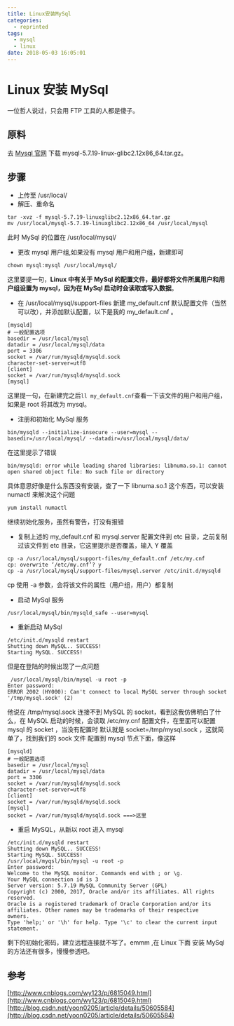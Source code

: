 ```yaml
---
title: Linux安装MySql
categories:
  - reprinted
tags:
  - mysql
  - linux
date: 2018-05-03 16:05:01
---
```


# Linux 安装 MySql

一位哲人说过，只会用 FTP 工具的人都是傻子。

## 原料

去 [Mysql 官网](https://www.mysql.com/downloads/) 下载
mysql-5.7.19-linux-glibc2.12x86_64.tar.gz。

## 步骤

- 上传至 /usr/local/
- 解压、重命名

```
tar -xvz -f mysql-5.7.19-linuxglibc2.12x86_64.tar.gz
mv /usr/local/mysql-5.7.19-linuxglibc2.12x86_64 /usr/local/mysql
```

此时 MySql 的位置在 /usr/local/mysql/

- 更改 mysql 用户组,如果没有 mysql 用户和用户组，新建即可

```
chown mysql:mysql /usr/local/mysql/
```

这里要提一句，**Linux 中有关于 MySql 的配置文件，最好都将文件所属用户和用户组设置为 mysql，因为在 MySql 启动时会读取或写入数据**。

- 在 /usr/local/mysql/support-files 新建 my_default.cnf 默认配置文件（当然可以改），并添加默认配置，以下是我的 my_default.cnf 。

```
[mysqld]
# 一般配置选项
basedir = /usr/local/mysql
datadir = /usr/local/mysql/data
port = 3306
socket = /var/run/mysqld/mysqld.sock
character-set-server=utf8
[client]
socket = /var/run/mysqld/mysqld.sock
[mysql]
```

这里提一句，在新建完之后`ll my_default.cnf`查看一下该文件的用户和用户组，如果是 root 将其改为 mysql。

- 注册和初始化 MySql 服务

```
bin/mysqld --initialize-insecure --user=mysql --basedir=/usr/local/mysql/ --datadir=/usr/local/mysql/data/
```

在这里提示了错误

```
bin/mysqld: error while loading shared libraries: libnuma.so.1: cannot open shared object file: No such file or directory
```

具体意思好像是什么东西没有安装，查了一下 libnuma.so.1 这个东西，可以安装 numactl 来解决这个问题

```
yum install numactl
```

继续初始化服务，虽然有警告，打没有报错

- 复制上述的 my_default.cnf 和 mysql.server 配置文件到 etc 目录，之前复制过该文件到 etc 目录，它这里提示是否覆盖，输入 Y 覆盖

```
cp -a /usr/local/mysql/support-files/my_default.cnf /etc/my.cnf
cp: overwrite ‘/etc/my.cnf’? y
cp -a /usr/local/mysql/support-files/mysql.server /etc/init.d/mysqld
```

cp 使用 -a 参数，会将该文件的属性（用户组，用户）都复制

- 启动 MySql 服务

```
/usr/local/mysql/bin/mysqld_safe --user=mysql
```

- 重新启动 MySql

```
/etc/init.d/mysqld restart
Shutting down MySQL.. SUCCESS!
Starting MySQL. SUCCESS!
```

但是在登陆的时候出现了一点问题

```
 /usr/local/mysql/bin/mysql -u root -p
Enter password:
ERROR 2002 (HY000): Can't connect to local MySQL server through socket '/tmp/mysql.sock' (2)
```

他说在 /tmp/mysql.sock 连接不到 MySQL 的 socket，看到这我仿佛明白了什么，在 MySQL 启动的时候，会读取 /etc/my.cnf 配置文件，在里面可以配置 mysql 的 socket ，当没有配置时 默认就是 socket=/tmp/mysql.sock ，这就简单了，找到我们的 sock 文件 配置到 mysql 节点下面，像这样

```
[mysqld]
# 一般配置选项
basedir = /usr/local/mysql
datadir = /usr/local/mysql/data
port = 3306
socket = /var/run/mysqld/mysqld.sock
character-set-server=utf8
[client]
socket = /var/run/mysqld/mysqld.sock
[mysql]
socket = /var/run/mysqld/mysqld.sock ===>这里
```

- 重启 MySQL，从新以 root 进入 mysql

```
/etc/init.d/mysqld restart
Shutting down MySQL.. SUCCESS!
Starting MySQL. SUCCESS!
/usr/local/myqsl/bin/mysql -u root -p
Enter password:
Welcome to the MySQL monitor. Commands end with ; or \g.
Your MySQL connection id is 3
Server version: 5.7.19 MySQL Community Server (GPL)
Copyright (c) 2000, 2017, Oracle and/or its affiliates. All rights reserved.
Oracle is a registered trademark of Oracle Corporation and/or its
affiliates. Other names may be trademarks of their respective
owners.
Type 'help;' or '\h' for help. Type '\c' to clear the current input statement.
```

剩下的初始化密码，建立远程连接就不写了。emmm ,在 Linux 下面 安装 MySql 的方法还有很多，慢慢参透吧。

## 参考

[http://www.cnblogs.com/wy123/p/6815049.html](http://www.cnblogs.com/wy123/p/6815049.html)
[http://blog.csdn.net/yoon0205/article/details/50605584](http://blog.csdn.net/yoon0205/article/details/50605584)
